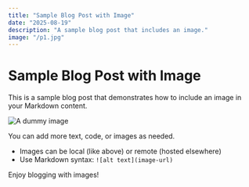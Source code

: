 ```yaml
---
title: "Sample Blog Post with Image"
date: "2025-08-19"
description: "A sample blog post that includes an image."
image: "/p1.jpg"
---
```


# Sample Blog Post with Image

This is a sample blog post that demonstrates how to include an image in your Markdown content.

![A dummy image](/p1.jpg)

You can add more text, code, or images as needed.

- Images can be local (like above) or remote (hosted elsewhere)
- Use Markdown syntax: `![alt text](image-url)`

Enjoy blogging with images!
